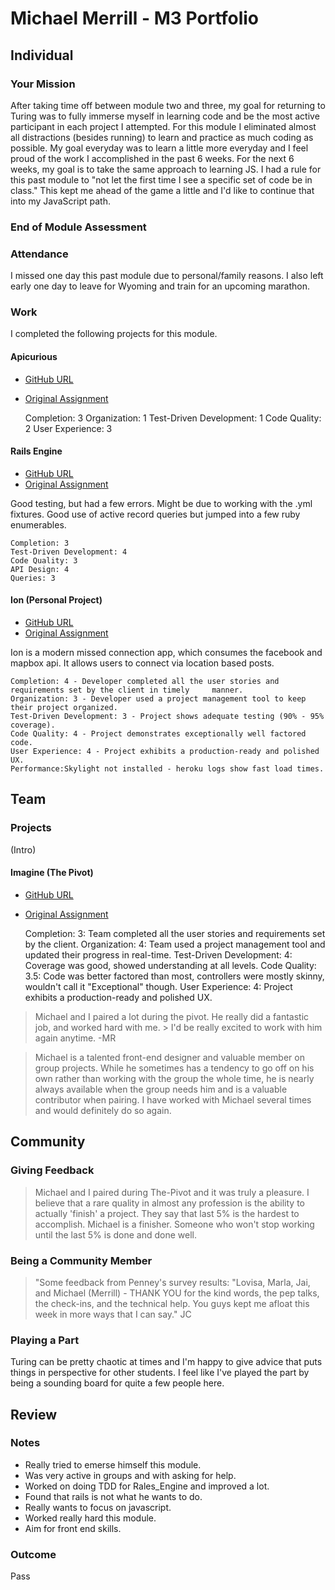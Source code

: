 # Michael Merrill - M3 Portfolio

## Individual

### Your Mission

After taking time off between module two and three, my goal for returning to Turing was to fully immerse myself in learning code and be the most active participant in each project I attempted. For this module I eliminated almost all distractions (besides running) to learn and practice as much coding as possible. My goal everyday was to learn a little more everyday and I feel proud of the work I accomplished in the past 6 weeks. For the next 6 weeks, my goal is to take the same approach to learning JS. I had a rule for this past module to "not let the first time I see a specific set of code be in class." This kept me ahead of the game a little and I'd like to continue that into my JavaScript path.

### End of Module Assessment



### Attendance

I missed one day this past module due to personal/family reasons. I also left early one day to leave for Wyoming and train for an upcoming marathon.

### Work

I completed the following projects for this module.

#### Apicurious

* [GitHub URL](https://github.com/michaelkm/gramgram)
* [Original Assignment](https://github.com/turingschool/lesson_plans/blob/master/ruby_03-professional_rails_applications/apicurious.md)

    Completion: 3
    Organization: 1
    Test-Driven Development: 1
    Code Quality: 2
    User Experience: 3


#### Rails Engine

* [GitHub URL](https://github.com/michaelkm/rails_engine)
* [Original Assignment](https://github.com/turingschool/lesson_plans/blob/master/ruby_03-professional_rails_applications/rales_engine.md)

Good testing, but had a few errors. Might be due to working with the .yml fixtures. Good use of active record queries but jumped into a few ruby enumerables.

    Completion: 3
    Test-Driven Development: 4
    Code Quality: 3
    API Design: 4
    Queries: 3

#### Ion (Personal Project)

* [GitHub URL](https://github.com/michaelkm/ion)
* [Original Assignment](https://github.com/turingschool/lesson_plans/blob/master/ruby_03-professional_rails_applications/self_directed_project.md)

Ion is a modern missed connection app, which consumes the facebook and mapbox api. It allows users to connect via location based posts.

    Completion: 4 - Developer completed all the user stories and requirements set by the client in timely     manner.
    Organization: 3 - Developer used a project management tool to keep their project organized.
    Test-Driven Development: 3 - Project shows adequate testing (90% - 95% coverage).
    Code Quality: 4 - Project demonstrates exceptionally well factored code.
    User Experience: 4 - Project exhibits a production-ready and polished UX.
    Performance:Skylight not installed - heroku logs show fast load times.

## Team

### Projects

(Intro)

#### Imagine (The Pivot)

* [GitHub URL](https://github.com/mrjaimisra/the_pivot)
* [Original Assignment](https://github.com/turingschool/lesson_plans/blob/master/ruby_03-professional_rails_applications/the_pivot.md)

    Completion: 3: Team completed all the user stories and requirements set by the client.
    Organization: 4: Team used a project management tool and updated their progress in real-time.
    Test-Driven Development: 4: Coverage was good, showed understanding at all levels.
    Code Quality: 3.5: Code was better factored than most, controllers were mostly skinny, wouldn't call it "Exceptional" though.
    User Experience: 4: Project exhibits a production-ready and polished UX.


> Michael and I paired a lot during the pivot. He really did a fantastic job, and worked hard with me. > I'd be really excited to work with him again anytime. -MR

> Michael is a talented front-end designer and valuable member on group projects. While he sometimes
> has a tendency to go off on his own rather than working with the group the whole time, he is nearly
> always available when the group needs him and is a valuable contributor when pairing. I have worked
> with Michael several times and would definitely do so again.

## Community

### Giving Feedback

> Michael and I paired during The-Pivot and it was truly a pleasure. I believe that a rare quality in
> almost any profession is the ability to actually 'finish' a project. They say that last 5% is the
> hardest to accomplish. Michael is a finisher. Someone who won't stop working until the last 5% is
> done and done well.

### Being a Community Member

> "Some feedback from Penney's survey results: "Lovisa, Marla, Jai, and Michael (Merrill) - THANK YOU
> for the kind words, the pep talks, the check-ins, and the technical help. You guys kept me afloat
> this week in more ways that I can say." JC

### Playing a Part

Turing can be pretty chaotic at times and I'm happy to give advice that puts things in perspective for other students. I feel like I've played the part by being a sounding board for quite a few people here.

## Review

### Notes

* Really tried to emerse himself this module.
* Was very active in groups and with asking for help. 
* Worked on doing TDD for Rales_Engine and improved a lot. 
* Found that rails is not what he wants to do. 
* Really wants to focus on javascript.
* Worked really hard this module. 
* Aim for front end skills. 

### Outcome

Pass
